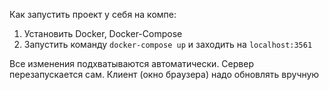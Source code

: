 Как запустить проект у себя на компе:

1.  Установить Docker, Docker-Compose
2.  Запустить команду `docker-compose up` и заходить на `localhost:3561`

Все изменения подхватываются автоматически. Сервер перезапускается сам. Клиент (окно браузера) надо обновлять вручную
